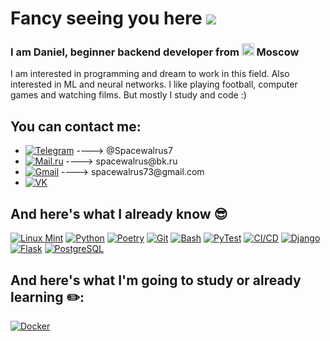 # Fancy seeing you here ![](https://user-images.githubusercontent.com/18350557/176309783-0785949b-9127-417c-8b55-ab5a4333674e.gif)
<h3>I am Daniel, beginner backend developer from <img width="20" height="20" src="https://img.icons8.com/color/48/russian-federation-circular.png" alt="russian-federation-circular"/> Moscow</h3>
<p>I am interested in programming and dream to work in this field. Also interested in ML and neural networks. I like playing football, computer games and watching films. But mostly I study and code :)</p>  

## You can contact me:
<ul>
  <li><a href="#"><img alt="Telegram" src="https://img.shields.io/badge/-Telegram-%2326A5E4?logo=telegram&style=plastic"></a>  ----> @Spacewalrus7</li>
  <li><a href="#"><img alt="Mail.ru" src="https://img.shields.io/badge/-Mail.ru-%23005FF9?logo=maildotru&style=plastic"></a>  ----> spacewalrus@bk.ru</li>
  <li><a href="#"><img alt="Gmail" src="https://img.shields.io/badge/-Gmail-%23EA4335?logo=gmail&color=white&style=plastic"></a>  ----> spacewalrus73@gmail.com</li>
    <li><a href="https://vk.com/spacewalrus7"><img alt="VK" src="https://img.shields.io/badge/-VK-%230077FF?logo=vk&style=plastic"></a></li>
</ul>

## And here's what I already know :sunglasses:
<p>
  <a href="#"><img alt="Linux Mint" src="https://img.shields.io/badge/-Linux%20Mint-%23F05032?logo=linux-mint&color=black&style=plastic"></a>
  <a href="#"><img alt="Python" src="https://img.shields.io/badge/-Python-%23F05032?logo=python&color=black&style=plastic"></a>
  <a href="#"><img alt="Poetry" src="https://img.shields.io/badge/-Poetry-%2360A5FA?logo=poetry&style=plastic&color=black"></a>
  <a href="#"><img alt="Git" src="https://img.shields.io/badge/Git-E44C30?style=plastic&logo=git&color=black"></a>
  <a href="#"><img alt="Bash" src="https://img.shields.io/badge/Bash-E44C30?style=plastic&logo=GNU%20Bash&color=black"></a>
  <a href="#"><img alt="PyTest" src="https://img.shields.io/badge/PyTest-E44C30?style=plastic&logo=PyTest&color=black"></a>
  <a href="#"><img alt="CI/CD" src="https://img.shields.io/badge/CI/CD-E44C30?style=plastic&logo=githubactions&color=black"></a>
  <a href="#"><img alt="Django" src="https://img.shields.io/badge/-Django-black?logo=django&style=plastic&color=black"></a>
  <a href="#"><img alt="Flask" src="https://img.shields.io/badge/-Flask-black?logo=flask&style=plastic&color=black"></a>
  <a href="#"><img alt="PostgreSQL" src="https://img.shields.io/badge/-PostgreSQL-black?logo=postgresql&style=plastic&color=black"></a>
 </p>
 
  ## And here's what I'm going to study or already learning :pencil2::
  <p>
  <a href="#"><img alt="Docker" src="https://img.shields.io/badge/-Docker-black?logo=docker&style=plastic&color=black"></a>
  </p>
